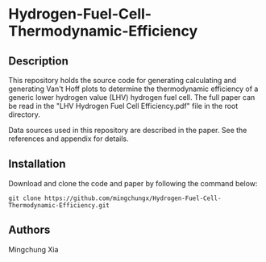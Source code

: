 # Hydrogen-Fuel-Cell-Thermodynamic-Efficiency


## Description

This repository holds the source code for generating calculating and generating Van't Hoff plots to determine the thermodynamic efficiency of a generic lower hydrogen value (LHV) hydrogen fuel cell. The full paper can be read in the "LHV Hydrogen Fuel Cell Efficiency.pdf" file in the root directory.

Data sources used in this repository are described in the paper. See the references and appendix for details.


## Installation

Download and clone the code and paper by following the command below:
```
git clone https://github.com/mingchungx/Hydrogen-Fuel-Cell-Thermodynamic-Efficiency.git
```


## Authors

Mingchung Xia

